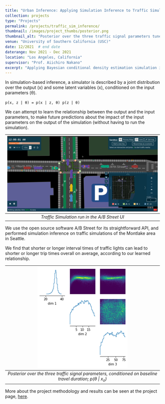 ```yaml
---
title: "Urban Inference: Applying Simulation Inference to Traffic Simulations"
collection: projects
type: "Projects"
permalink: /projects/traffic_sim_inference/
thumbnail: /images/project_thumbs/posterior.png
thumbnail_alt: "Posterior over the three traffic signal parameters tuned in the project"
venue: "University of Southern California (USC)"
date: 12/2021  # end date
daterange: Nov 2021 - Dec 2021 
location: "Los Angeles, California"
supervisor: "Prof. Aiichiro Nakano"
excerpt: "Applying Bayesian conditional density estimation simulation inference to traffic simulations of the Seattle area."
---
```


In simulation-based inference, a simulator is described by a joint distribution over the output (x) and some latent variables (x), conditioned on the input parameters (θ).

`p(x, z | θ) = p(x | z, θ) p(z | θ)`

We can attempt to learn the relationship between the output and the input parameters, to make future predictions about the impact of the input parameters on the output of the simulation (without having to run the simulation).

| ![traffic_sim.gif](/images/project_images/traffic_sim.gif "Animation of a traffic simulation UI. It shows an intersection with cars driving up, stopping, turning, etc. based on the traffic light.") |  
|:--:| 
| *Traffic Simulation run in the A/B Street UI* |

We use the open source software A/B Street for its straightforward API, and performed simulation inference on traffic simulations of the Montlake area in Seattle. 

We find that shorter or longer interval times of traffic lights can lead to shorter or longer trip times overall on average, according to our learned relationship.

| ![posterior.png](/images/project_thumbs/posterior.png "Three graphs showing the posterior over the three traffic signal parameters. There are heatmaps also showing similar data, but over all the simulations run." ) | 
|:--:| 
| *Posterior over the three traffic signal parameters, conditioned on baseline travel duration; p(θ \| x<sub>o</sub>)* |

More about the project methodology and results can be seen at the project page, [here](https://github.com/jared-hwang/UrbanInference).

